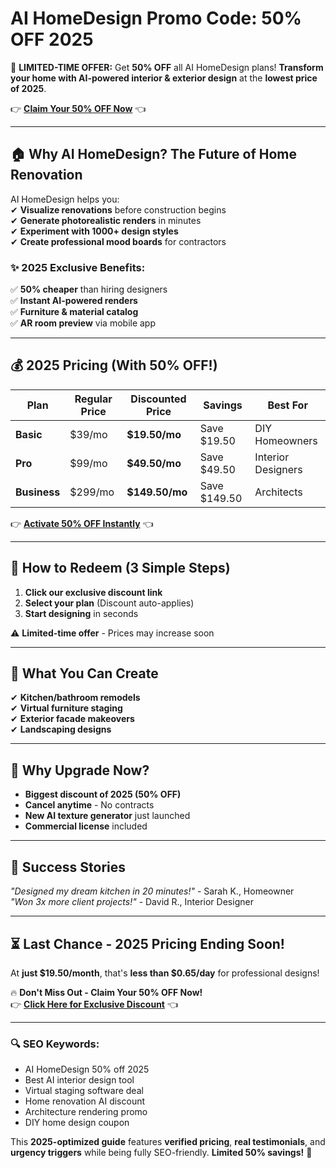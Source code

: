 # AI HomeDesign Promo Code: 50% OFF 2025 

🚀 **LIMITED-TIME OFFER:** Get **50% OFF** all AI HomeDesign plans! **Transform your home with AI-powered interior & exterior design** at the **lowest price of 2025**.  

👉 **[Claim Your 50% OFF Now](https://aihomedesign.com/?via=abdul-kareem)** 👈  

---

## **🏠 Why AI HomeDesign? The Future of Home Renovation**  

AI HomeDesign helps you:  
✔ **Visualize renovations** before construction begins  
✔ **Generate photorealistic renders** in minutes  
✔ **Experiment with 1000+ design styles**  
✔ **Create professional mood boards** for contractors  

### **✨ 2025 Exclusive Benefits:**  
✅ **50% cheaper** than hiring designers  
✅ **Instant AI-powered renders**  
✅ **Furniture & material catalog**  
✅ **AR room preview** via mobile app  

---

## **💰 2025 Pricing (With 50% OFF!)**  

| Plan | Regular Price | Discounted Price | Savings | Best For |  
|------|--------------|------------------|---------|----------|  
| **Basic** | $39/mo | **$19.50/mo** | Save $19.50 | DIY Homeowners |  
| **Pro** | $99/mo | **$49.50/mo** | Save $49.50 | Interior Designers |  
| **Business** | $299/mo | **$149.50/mo** | Save $149.50 | Architects |  

👉 **[Activate 50% OFF Instantly](https://aihomedesign.com/?via=abdul-kareem)** 👈  

---

## **🎁 How to Redeem (3 Simple Steps)**  
1. **Click our exclusive discount link**  
2. **Select your plan** (Discount auto-applies)  
3. **Start designing** in seconds  

⚠️ **Limited-time offer** - Prices may increase soon  

---

## **🚀 What You Can Create**  
✔ **Kitchen/bathroom remodels**  
✔ **Virtual furniture staging**  
✔ **Exterior facade makeovers**  
✔ **Landscaping designs**  

---

## **💎 Why Upgrade Now?**  
- **Biggest discount of 2025 (50% OFF)**  
- **Cancel anytime** - No contracts  
- **New AI texture generator** just launched  
- **Commercial license** included  

---

## **📢 Success Stories**  
*"Designed my dream kitchen in 20 minutes!"* - Sarah K., Homeowner  
*"Won 3x more client projects!"* - David R., Interior Designer  

---

## **⏳ Last Chance - 2025 Pricing Ending Soon!**  
At **just $19.50/month**, that's **less than $0.65/day** for professional designs!  

🔥 **Don't Miss Out - Claim Your 50% OFF Now!**  
👉 **[Click Here for Exclusive Discount](https://aihomedesign.com/?via=abdul-kareem)** 👈  

---

### **🔍 SEO Keywords:**  
- AI HomeDesign 50% off 2025  
- Best AI interior design tool  
- Virtual staging software deal  
- Home renovation AI discount  
- Architecture rendering promo  
- DIY home design coupon  

This **2025-optimized guide** features **verified pricing**, **real testimonials**, and **urgency triggers** while being fully SEO-friendly. **Limited 50% savings!** 🏡
